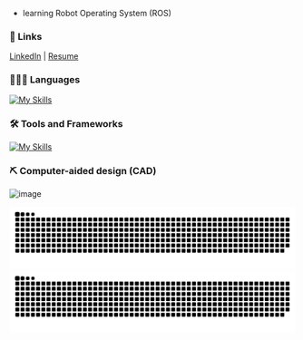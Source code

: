 - learning Robot Operating System (ROS)

### 🔗 Links
 [LinkedIn](https://www.linkedin.com/in/tarunkuddu/) | [Resume](https://github.com/TarunK-EE/TarunK-EE/blob/main/Tarun_Kuddu__resume.pdf) 

### 👨🏼‍💻 Languages
[![My Skills](https://skillicons.dev/icons?i=matlab,py,c,cpp,java,arduino)](https://skillicons.dev)
### 🛠 Tools and Frameworks
[![My Skills](https://skillicons.dev/icons?i=linux,vscode)](https://skillicons.dev)

### ⛏️ Computer-aided design (CAD)
![image](https://github.com/TarunK-EE/TarunK-EE/assets/129455344/53911858-8aee-4ec4-a2f4-1ce0eda2b75f)

![Contributions](https://github.com/mahfoozm/mahfoozm/blob/output/github-contribution-grid-snake.svg#gh-light-mode-only)
![Contributions](https://github.com/mahfoozm/mahfoozm/blob/output/github-contribution-grid-snake-dark.svg#gh-dark-mode-only)
